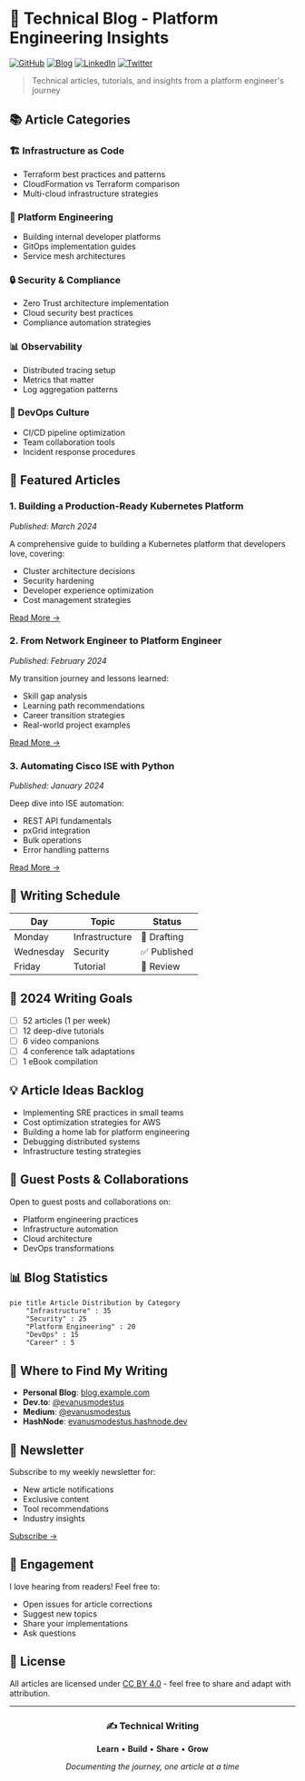 # 📝 Technical Blog - Platform Engineering Insights

[![GitHub](https://img.shields.io/badge/GitHub-Tech%20Blog-181717?logo=github)](https://github.com/EvanusModestus/tech-blog)
[![Blog](https://img.shields.io/badge/Blog-Published%20Articles-FF5722?logo=hashnode)](https://blog.example.com)
[![LinkedIn](https://img.shields.io/badge/LinkedIn-Connect-0077B5?logo=linkedin)](https://linkedin.com/in/example)
[![Twitter](https://img.shields.io/badge/Twitter-Follow-1DA1F2?logo=twitter)](https://twitter.com/example)

> Technical articles, tutorials, and insights from a platform engineer's journey

## 📚 Article Categories

### 🏗️ Infrastructure as Code
- Terraform best practices and patterns
- CloudFormation vs Terraform comparison
- Multi-cloud infrastructure strategies

### 🔧 Platform Engineering
- Building internal developer platforms
- GitOps implementation guides
- Service mesh architectures

### 🔒 Security & Compliance
- Zero Trust architecture implementation
- Cloud security best practices
- Compliance automation strategies

### 📊 Observability
- Distributed tracing setup
- Metrics that matter
- Log aggregation patterns

### 🚀 DevOps Culture
- CI/CD pipeline optimization
- Team collaboration tools
- Incident response procedures

## 📖 Featured Articles

### 1. **Building a Production-Ready Kubernetes Platform**
*Published: March 2024*

A comprehensive guide to building a Kubernetes platform that developers love, covering:
- Cluster architecture decisions
- Security hardening
- Developer experience optimization
- Cost management strategies

[Read More →](articles/k8s-platform-guide.md)

### 2. **From Network Engineer to Platform Engineer**
*Published: February 2024*

My transition journey and lessons learned:
- Skill gap analysis
- Learning path recommendations
- Career transition strategies
- Real-world project examples

[Read More →](articles/career-transition.md)

### 3. **Automating Cisco ISE with Python**
*Published: January 2024*

Deep dive into ISE automation:
- REST API fundamentals
- pxGrid integration
- Bulk operations
- Error handling patterns

[Read More →](articles/ise-automation.md)

## 📝 Writing Schedule

| Day | Topic | Status |
|-----|-------|--------|
| Monday | Infrastructure | 📝 Drafting |
| Wednesday | Security | ✅ Published |
| Friday | Tutorial | 🔄 Review |

## 🎯 2024 Writing Goals

- [ ] 52 articles (1 per week)
- [ ] 12 deep-dive tutorials
- [ ] 6 video companions
- [ ] 4 conference talk adaptations
- [ ] 1 eBook compilation

## 💡 Article Ideas Backlog

- Implementing SRE practices in small teams
- Cost optimization strategies for AWS
- Building a home lab for platform engineering
- Debugging distributed systems
- Infrastructure testing strategies

## 🤝 Guest Posts & Collaborations

Open to guest posts and collaborations on:
- Platform engineering practices
- Infrastructure automation
- Cloud architecture
- DevOps transformations

## 📊 Blog Statistics

```mermaid
pie title Article Distribution by Category
    "Infrastructure" : 35
    "Security" : 25
    "Platform Engineering" : 20
    "DevOps" : 15
    "Career" : 5
```

## 🔗 Where to Find My Writing

- **Personal Blog**: [blog.example.com](https://blog.example.com)
- **Dev.to**: [@evanusmodestus](https://dev.to/evanusmodestus)
- **Medium**: [@evanusmodestus](https://medium.com/@evanusmodestus)
- **HashNode**: [evanusmodestus.hashnode.dev](https://evanusmodestus.hashnode.dev)

## 📮 Newsletter

Subscribe to my weekly newsletter for:
- New article notifications
- Exclusive content
- Tool recommendations
- Industry insights

[Subscribe →](https://newsletter.example.com)

## 💬 Engagement

I love hearing from readers! Feel free to:
- Open issues for article corrections
- Suggest new topics
- Share your implementations
- Ask questions

## 📄 License

All articles are licensed under [CC BY 4.0](https://creativecommons.org/licenses/by/4.0/) - feel free to share and adapt with attribution.

---

<div align="center">

### ✍️ Technical Writing

**Learn** • **Build** • **Share** • **Grow**

*Documenting the journey, one article at a time*

</div>